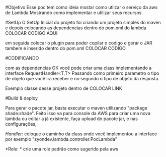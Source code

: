 #Objetivo
Esse poc tem como ideia mostar como utlizar o serviço da aws de Lambda
Mostrando como implementar e utilizar seus recursos

#SetUp
O SetUp Inicial do projeto foi criando um projeto simples do maven
e depois colocando as dependencias dentro do pom.xml do lambda COLOCAR CODIGO AQUI

em seguida colocar o plugin para poder copilar o codigo e gerar o JAR tambem é inserido dentro do pom.xml COLOCAR CODIGO

#CODIFICANDO

com as dependencias OK você pode criar uma class implementando a interface RequestHandler<T,T>
Passando como primeiro parametro o tipo de objeto que você ira receber e no segundo o tipo de objeto da resposta.

Exemplo classe desse projeto dentro de COLOCAR LINK

#Build & deploy

Para gerar o pacote jar, basta executar o maven utilizando "package shade:shade".
Feito isso va para console da AWS para criar uma nova lambda ou editar a já existente, faça upload do pacote jar, e nas configurações,

*Handler:* coloque o caminho da class onde você implementou a interface por exemplo "zyondev.lambda.controller.PocLambda"

*Role: * crie uma role padrão como sugerido pela aws


